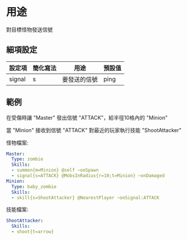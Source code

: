 用途
================
對目標怪物發送信號

細項設定
----------

| 設定項 | 簡化寫法 | 用途 | 預設值 |
|-----------|---------|--------------------|---------------|
| signal| s   | 要發送的信號 | ping  |

  

範例
--------

在受傷時讓 "Master" 發出信號 "ATTACK"，給半徑10格內的 "Minion"

當 "Minion" 接收到信號 "ATTACK" 對最近的玩家執行技能 "ShootAttacker"

怪物檔案:
```yml
Master:
  Type: zombie
  Skills:
  - summon{m=Minion} @self ~onSpawn
  - signal{s=ATTACK} @MobsInRadius{r=10;t=Minion} ~onDamaged
Minion:
  Type: baby_zombie
  Skills:
  - skill{s=ShootAttacker} @NearestPlayer ~onSignal:ATTACK
```
技能檔案:
```yml
ShootAttacker:
  Skills:
  - shoot{t=arrow}
```